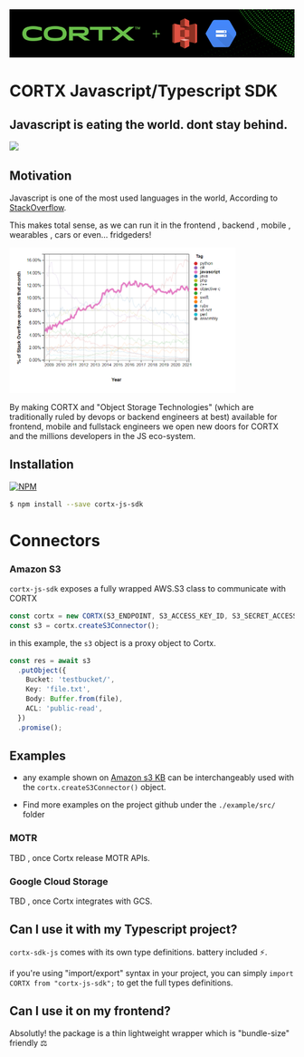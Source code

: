 <img src="https://github.com/kaminskypavel/cortx-js-sdk/raw/master/assets/logo.png">
 
# CORTX Javascript/Typescript SDK
 
## Javascript is eating the world. dont stay behind.
<img style="max-width:200px" src="https://media.giphy.com/media/l0MYwONBGDS7aPGOk/source.gif">
 
 
## Motivation
 
Javascript is one of the most used languages in the world, According to [StackOverflow](https://insights.stackoverflow.com/trends?tags=java%2Cc%2Cc%2B%2B%2Cpython%2Cc%23%2Cvb.net%2Cjavascript%2Cassembly%2Cphp%2Cperl%2Cruby%2Cvb%2Cswift%2Cr%2Cobjective-c). 

This makes total sense, as we can run it in the frontend , backend , mobile , wearables , cars or even... fridgeders!
 
 
<img style="max-width:400px" src="./SO.png">
 
By making CORTX and "Object Storage Technologies"
(which are traditionally ruled by devops or backend engineers at best) available for frontend, mobile and fullstack engineers we open new doors for CORTX and the millions developers in the JS eco-system.
 
## Installation 
 
[![NPM](https://nodei.co/npm/cortx-sdk-js.png)](https://npmjs.org/package/cortx-sdk-js)
 
```sh
$ npm install --save cortx-js-sdk
```
 
# Connectors
 
### Amazon S3
 
`cortx-js-sdk` exposes a fully wrapped AWS.S3 class to communicate with CORTX
 
```typescript
const cortx = new CORTX(S3_ENDPOINT, S3_ACCESS_KEY_ID, S3_SECRET_ACCESS_KEY);
const s3 = cortx.createS3Connector();
```
 
in this example, the `s3` object is a proxy object to Cortx.
 
```typescript
const res = await s3
  .putObject({
    Bucket: 'testbucket/',
    Key: 'file.txt',
    Body: Buffer.from(file),
    ACL: 'public-read',
  })
  .promise();
```
 
## Examples
 
- any example shown on [Amazon s3 KB](https://docs.aws.amazon.com/sdk-for-javascript/v2/developer-guide/s3-node-examples.html) can be interchangeably used with the `cortx.createS3Connector()` object.
 
- Find more examples on the project github under the `./example/src/` folder
 
### MOTR
 
TBD , once Cortx release MOTR APIs.
 
### Google Cloud Storage
 
TBD , once Cortx integrates with GCS.
 
 
## Can I use it with my Typescript project?
 
`cortx-sdk-js` comes with its own type definitions. battery included ⚡.
 
if you're using "import/export" syntax in your project, you can simply `import CORTX from "cortx-js-sdk";` 
to get the full types definitions.
 
## Can I use it on my frontend?
 
Absolutly! the package is a thin lightweight wrapper which is "bundle-size" friendly ⚖

